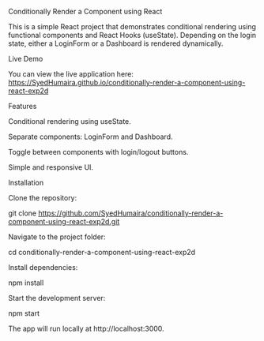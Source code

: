 Conditionally Render a Component using React

This is a simple React project that demonstrates conditional rendering using functional components and React Hooks (useState).
Depending on the login state, either a LoginForm or a Dashboard is rendered dynamically.

Live Demo

You can view the live application here:
https://SyedHumaira.github.io/conditionally-render-a-component-using-react-exp2d

Features

Conditional rendering using useState.

Separate components: LoginForm and Dashboard.

Toggle between components with login/logout buttons.

Simple and responsive UI.

Installation

Clone the repository:

git clone https://github.com/SyedHumaira/conditionally-render-a-component-using-react-exp2d.git


Navigate to the project folder:

cd conditionally-render-a-component-using-react-exp2d


Install dependencies:

npm install


Start the development server:

npm start


The app will run locally at http://localhost:3000.
